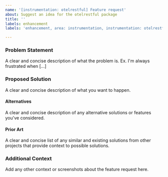 ```yaml
---
name: '[instrumentation: otelrestful] Feature request'
about: Suggest an idea for the otelrestful package
title: ''
labels: enhancement
labels: 'enhancement, area: instrumentation, instrumentation: otelrestful'

---
```


### Problem Statement

A clear and concise description of what the problem is.
Ex. I'm always frustrated when [...]

### Proposed Solution

A clear and concise description of what you want to happen.

#### Alternatives

A clear and concise description of any alternative solutions or features you've considered.

#### Prior Art

A clear and concise list of any similar and existing solutions from other projects that provide context to possible solutions.

### Additional Context

Add any other context or screenshots about the feature request here.
